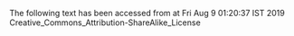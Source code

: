 The following text has been accessed from at Fri Aug 9 01:20:37 IST 2019
Creative_Commons_Attribution-ShareAlike_License
